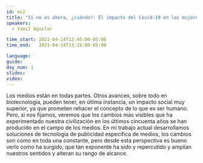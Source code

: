 ```yaml
---
id: mi2
title: "Si no es ahora, ¿cuándo?: El impacto del Covid-19 en las mujeres"
speakers:
  - Yamil Aguilar

time_start: 2021-04-14T12:45:00-05:00
time_end:   2021-04-14T13:15:00-05:00

language: 
guide:
day_num: 1
slides: 
video: 
---
```


Los medios están en todas partes. Otros avances, sobre todo en biotecnología, pueden tener, en última instancia, un impacto social muy superior, ya que prometen rehacer el concepto de lo que es ser humano. Pero, si nos fijamos, veremos que los cambios más visibles que ha experimentado nuestra civilización en los últimos cincuenta años se han producido en el campo de los medios. En mi trabajo actual desarrollamos soluciones de tecnología de publicidad específica de medios, los cambios son como en toda una constante, pero desde esta perspectiva es bueno verlo como ha surgido, que tan exponente ha sido y repercutido y amplían nuestros sentidos y alteran su rango de alcance.

